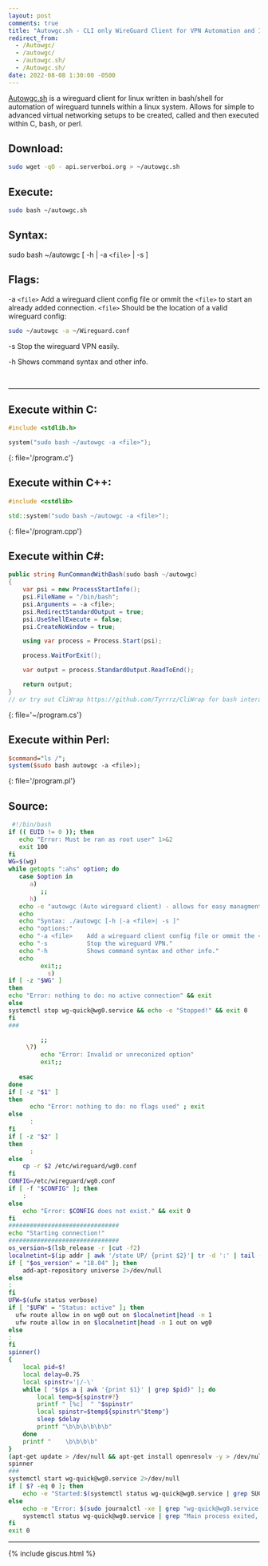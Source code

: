 ```yaml
---
layout: post
comments: true
title: "Autowgc.sh - CLI only WireGuard Client for VPN Automation and Integration"
redirect_from:
  - /Autowgc/
  - /autowgc/
  - /autowgc.sh/
  - /Autowgc.sh/
date: 2022-08-08 1:30:00 -0500
---
```

[Autowgc.sh](https://github.com/JakeTurner616/autowgc) is a wireguard client for linux written in bash/shell for automation of wireguard tunnels within a linux system. Allows for simple to advanced virtual networking setups to be created, called and then executed within C, bash, or perl.
## Download:
```bash
sudo wget -qO - api.serverboi.org > ~/autowgc.sh
```
## Execute:
```bash
sudo bash ~/autowgc.sh
```
## Syntax:
 sudo bash ~/autowgc	  [ 	-h  	| -a `<file>` |  -s  	 ]
## Flags:
 
 -a  `<file>`  Add a wireguard client config file or ommit the `<file>` to start an already added connection. `<file>` Should be the location of a valid wireguard config:
 
 ```bash
sudo ~/autowgc -a ~/Wireguard.conf
```
 
 -s           	Stop the wireguard VPN easily.
 
 -h           	Shows command syntax and other info.

<br>

--- 
## Execute within C:
```c
#include <stdlib.h>

system("sudo bash ~/autowgc -a <file>");
```
{: file='/program.c'}

## Execute within C++:
 ```c++
#include <cstdlib>

std::system("sudo bash ~/autowgc -a <file>");
```
{: file='/program.cpp'}

## Execute within C#:
```c#
public string RunCommandWithBash(sudo bash ~/autowgc)
{
    var psi = new ProcessStartInfo();
    psi.FileName = "/bin/bash";
    psi.Arguments = -a <file>;
    psi.RedirectStandardOutput = true;
    psi.UseShellExecute = false;
    psi.CreateNoWindow = true;

    using var process = Process.Start(psi);

    process.WaitForExit();

    var output = process.StandardOutput.ReadToEnd();

    return output;
}
// or try out CliWrap https://github.com/Tyrrrz/CliWrap for bash interaction from within C#
```
{: file='~/program.cs'}

## Execute within Perl:
```perl
$command="ls /";
system($sudo bash autowgc -a <file>);
```
{: file='/program.pl'}

## Source:
```bash
 #!/bin/bash
if (( EUID != 0 )); then
   echo "Error: Must be ran as root user" 1>&2
   exit 100
fi
WG=$(wg)
while getopts ":ahs" option; do
   case $option in
      a) 
         ;;
      h) 
   echo -e "autowgc (Auto wireguard client) - allows for easy managment of a wireguard connection."
   echo
   echo "Syntax: ./autowgc [-h |-a <file>| -s ]"
   echo "options:"
   echo "-a <file>    Add a wireguard client config file or ommit the <file> to start an already added connection."
   echo "-s           Stop the wireguard VPN."
   echo "-h           Shows command syntax and other info."
   echo
         exit;;
           s) 
if [ -z "$WG" ]
then
echo "Error: nothing to do: no active connection" && exit
else
systemctl stop wg-quick@wg0.service && echo -e "Stopped!" && exit 0
fi
###

         ;;
     \?) 
         echo "Error: Invalid or unreconized option"
         exit;;
                 
   esac
done
if [ -z "$1" ]
then
      echo "Error: nothing to do: no flags used" ; exit
else
      :
fi
if [ -z "$2" ]
then
      :
else
    cp -r $2 /etc/wireguard/wg0.conf  
fi
CONFIG=/etc/wireguard/wg0.conf
if [ -f "$CONFIG" ]; then
    :
else 
    echo "Error: $CONFIG does not exist." && exit 0
fi
###############################
echo "Starting connection!"
###############################
os_version=$(lsb_release -r |cut -f2)
localnetint=$(ip addr | awk '/state UP/ {print $2}'| tr -d ':' | tail -1)
if [ "$os_version" = "18.04" ]; then
    add-apt-repository universe 2>/dev/null
else
:
fi
UFW=$(ufw status verbose)
if [ "$UFW" = "Status: active" ]; then
  ufw route allow in on wg0 out on $localnetint|head -n 1
  ufw route allow in on $localnetint|head -n 1 out on wg0
else
:
fi
spinner()
{
    local pid=$!
    local delay=0.75
    local spinstr='|/-\'
    while [ "$(ps a | awk '{print $1}' | grep $pid)" ]; do
        local temp=${spinstr#?}
        printf " [%c]  " "$spinstr"
        local spinstr=$temp${spinstr%"$temp"}
        sleep $delay
        printf "\b\b\b\b\b\b"
    done
    printf "    \b\b\b\b"
}
(apt-get update > /dev/null && apt-get install openresolv -y > /dev/nulll && apt-get install wireguard -y > /dev/null && apt-get upgrade > /dev/null && wait && cd /etc/wireguard ; umask 077 && wg genkey > private-key && wg pubkey > public-key < private-key) &
spinner
###
systemctl start wg-quick@wg0.service 2>/dev/null 
if [ $? -eq 0 ]; then
    echo -e "Started:$(systemctl status wg-quick@wg0.service | grep SUCCESS | head -1)" 
else
    echo -e "Error: $(sudo journalctl -xe | grep "wg-quick@wg0.service has finished with a failure" | tail -1)"
	systemctl status wg-quick@wg0.service | grep "Main process exited, code=exited, status=1/FAILURE"
fi
exit 0
```
---
{% include giscus.html %}
